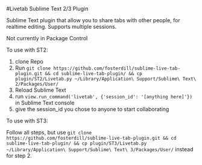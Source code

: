#Livetab Sublime Text 2/3 Plugin

Sublime Text plugin that allow you to share tabs with other people, for realtime editing. Supports multiple sessions.

Not currently in Package Control

To use with ST2:

1. clone Repo
2. Run `git clone https://github.com/fosterdill/sublime-live-tab-plugin.git && cd sublime-live-tab-plugin/ && cp plugin/ST2/Livetab.py ~/Library/Application\ Support/Sublime\ Text\ 2/Packages/User/`
3. Reload Sublime Text
4. run `view.run_command('livetab', {'session_id': '[anything here]'})` in Sublime Text console
5. give the session_id you chose to anyone to start collaborating

To use with ST3:

Follow all steps, but use `git clone https://github.com/fosterdill/sublime-live-tab-plugin.git && cd sublime-live-tab-plugin/ && cp plugin/ST3/Livetab.py ~/Library/Application\ Support/Sublime\ Text\ 3/Packages/User/` instead for step 2.